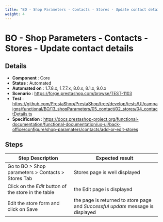 ```yaml
---
title: "BO - Shop Parameters - Contacts - Stores - Update contact details"
weight: 4
---
```


# BO - Shop Parameters - Contacts - Stores - Update contact details
## Details
* **Component** : Core
* **Status** : Automated
* **Automated on** : 1.7.8.x, 1.7.7.x, 8.0.x, 8.1.x, 9.0.x
* **Scenario** : https://forge.prestashop.com/browse/TEST-1103
* **Test** : https://github.com/PrestaShop/PrestaShop/tree/develop/tests/UI/campaigns/functional/BO/13_shopParameters/05_contact/02_stores/04_contactDetails.ts
* **Specification** : https://docs.prestashop-project.org/functional-documentation/functional-documentation/ux-ui/back-office/configure/shop-paramaters/contacts/add-or-edit-stores

## Steps
| Step Description | Expected result |
| ----- | ----- |
| Go to BO > Shop parameters > Contacts > Stores Tab | Stores page is well displayed |
| Click on the *_Edit_* button of the store in the table | the Edit page is displayed |
| Edit the store form and click on Save | the page is returned to store page and _Successful update_ message is displayed |
